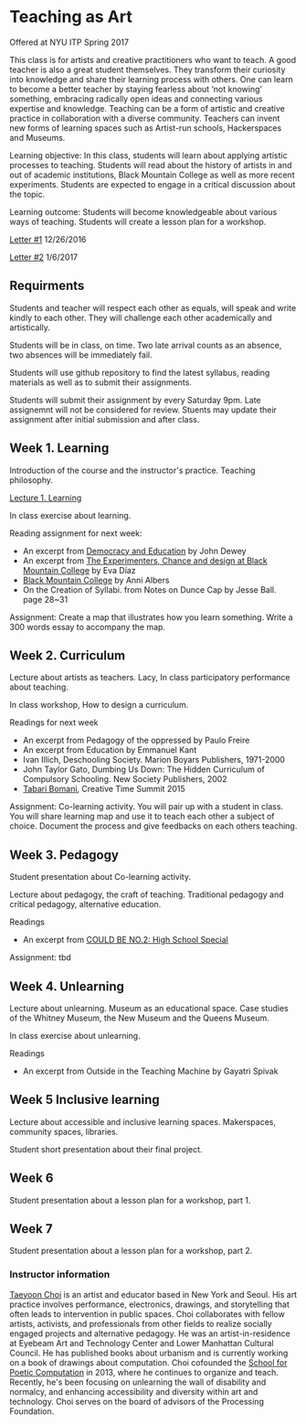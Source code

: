 # Teaching as Art
 
Offered at NYU ITP Spring 2017 

This class is for artists and creative practitioners who want to teach. A good teacher is also a great student themselves. They transform their curiosity into knowledge and share their learning process with others. One can learn to become a better teacher by staying fearless about ‘not knowing’ something, embracing radically open ideas and connecting various expertise and knowledge. Teaching can be a form of artistic and creative practice in collaboration with a diverse community. Teachers can invent new forms of learning spaces such as Artist-run schools, Hackerspaces and Museums.  

Learning objective: In this class, students will learn about applying artistic processes to teaching. Students will read about the history of artists in and out of academic institutions, Black Mountain College as well as more recent experiments. Students are expected to engage in a critical discussion about the topic.  

Learning outcome: Students will become knowledgeable about various ways of teaching. Students will create a lesson plan for a workshop. 


[Letter #1](https://github.com/tchoi8/teachingasart/blob/master/letters/letter1.md) 12/26/2016  

[Letter #2](https://github.com/tchoi8/teachingasart/blob/master/letters/letter2.md) 1/6/2017


## Requirments

Students and teacher will respect each other as equals, will speak and write kindly to each other. They will challenge each other academically and artistically.  
 
Students will be in class, on time. Two late arrival counts as an absence, two absences will be immediately fail.

Students will use github repository to find the latest syllabus, reading materials as well as to submit their assignments. 

Students will submit their assignment by every Saturday 9pm. Late assignemnt will not be considered for review. Stuents may update their assignment after initial submission and after class. 

 
## Week 1. Learning

Introduction of the course and the instructor's practice. Teaching philosophy.

[Lecture 1. Learning](https://tchoi8.github.io/teachingasart/lecture1.html)

In class exercise about learning.

Reading assignment for next week: 

- An excerpt from [Democracy and Education](https://www.gutenberg.org/files/852/852-h/852-h.htm) by John Dewey
- An excerpt from [The Experimenters, Chance and design at Black Mountain College](http://press.uchicago.edu/ucp/books/book/chicago/E/bo18291671.html) by Eva Díaz
- [Black Mountain College](http://albersfoundation.org/teaching/anni-albers/texts/#tab2) by Anni Albers  
- On the Creation of Syllabi. from Notes on Dunce Cap by Jesse Ball. page 28~31

Assignment: Create a map that illustrates how you learn something. Write a 300 words essay to accompany the map.  

## Week 2. Curriculum

Lecture about artists as teachers. Lacy,
In class participatory performance about teaching.  

In class workshop, How to design a curriculum. 

Readings for next week 
 
- An excerpt from Pedagogy of the oppressed by Paulo Freire 
- An excerpt from Education by Emmanuel Kant 
- Ivan Illich, Deschooling Society. Marion Boyars Publishers, 1971-2000
- John Taylor Gato, Dumbing Us Down: The Hidden Curriculum of Compulsory Schooling. New Society Publishers, 2002 
- [Tabari Bomani](http://creativetime.org/summit/2015/11/13/tabari-zaid-bomani/), Creative Time Summit 2015 

Assignment: Co-learning activity. You will pair up with a student in class. You will share learning map and use it to teach each other a subject of choice. Document the process and give feedbacks on each others teaching.   

## Week 3. Pedagogy 

Student presentation about Co-learning activity. 

Lecture about pedagogy, the craft of teaching. Traditional pedagogy and critical pedagogy, alternative education.  

Readings

- An excerpt from [COULD BE NO.2: High School Special](http://mediacityseoul.kr/2016/en/project/could-be-no-2) 


Assignment: tbd

## Week 4. Unlearning 

Lecture about unlearning. Museum as an educational space. Case studies of the Whitney Museum, the New Museum and the Queens Museum. 
 
In class exercise about unlearning.
 
Readings

- An excerpt from Outside in the Teaching Machine by Gayatri Spivak 

## Week 5 Inclusive learning 

Lecture about accessible and inclusive learning spaces. Makerspaces, community spaces, libraries. 

Student short presentation about their final project. 

## Week 6

Student presentation about a lesson plan for a workshop, part 1. 

## Week 7

Student presentation about a lesson plan for a workshop, part 2. 


### Instructor information
 
[Taeyoon Choi](http://taeyoonchoi.com) is an artist and educator based in New York and Seoul. His art practice involves performance, electronics, drawings, and storytelling that often leads to intervention in public spaces. Choi collaborates with fellow artists, activists, and professionals from other fields to realize socially engaged projects and alternative pedagogy. He was an artist-in-residence at Eyebeam Art and Technology Center and Lower Manhattan Cultural Council. He has published books about urbanism and is currently working on a book of drawings about computation. Choi cofounded the [School for Poetic Computation](http://sfpc.io) in 2013, where he continues to organize and teach. Recently, he's been focusing on unlearning the wall of disability and normalcy, and enhancing accessibility and diversity within art and technology. Choi serves on the board of advisors of the Processing Foundation. 
 